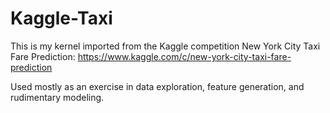# Kaggle-Taxi
This is my kernel imported from the Kaggle competition New York City Taxi Fare Prediction: https://www.kaggle.com/c/new-york-city-taxi-fare-prediction

Used mostly as an exercise in data exploration, feature generation, and rudimentary modeling.
